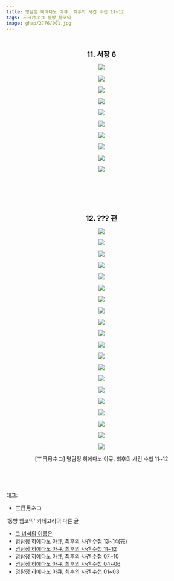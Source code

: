 ```yaml
---
title: 명탐정 히에다노 아큐, 최후의 사건 수첩 11~12
tags: 三日月ネコ 동방_웹코믹
image: ghap/2776/001.jpg
---
```

<div class="article">
<p style="text-align: center; clear: none; float: none;"><br/></p>
<p style="text-align: center; clear: none; float: none;"><b><span style="font-size: 14pt;">11. 서장 6</span></b></p>
<p style="text-align: center; clear: none; float: none;"><img src="{{ site.nasurl }}/ghap/2776/001.jpg"/></p>
<p style="text-align: center; clear: none; float: none;"><img src="{{ site.nasurl }}/ghap/2776/002.jpg"/></p>
<p style="text-align: center; clear: none; float: none;"><img src="{{ site.nasurl }}/ghap/2776/003.jpg"/></p>
<p style="text-align: center; clear: none; float: none;"><img src="{{ site.nasurl }}/ghap/2776/004.jpg"/></p>
<p style="text-align: center; clear: none; float: none;"><img src="{{ site.nasurl }}/ghap/2776/005.jpg"/></p>
<p style="text-align: center; clear: none; float: none;"><img src="{{ site.nasurl }}/ghap/2776/006.jpg"/></p>
<p style="text-align: center; clear: none; float: none;"><img src="{{ site.nasurl }}/ghap/2776/007.jpg"/></p>
<p style="text-align: center; clear: none; float: none;"><img src="{{ site.nasurl }}/ghap/2776/008.jpg"/></p>
<p style="text-align: center; clear: none; float: none;"><img src="{{ site.nasurl }}/ghap/2776/009.jpg"/></p>
<p style="text-align: center; clear: none; float: none;"><img src="{{ site.nasurl }}/ghap/2776/010.jpg"/></p>
<p style="text-align: center; clear: none; float: none;"><br/></p>
<p style="text-align: center; clear: none; float: none;"><br/></p>
<p style="text-align: center; clear: none; float: none;"><br/></p>
<p style="text-align: center; clear: none; float: none;"><b><span style="font-size: 14pt;">12. ??? 편</span></b></p>
<p></p>
<p style="text-align: center; clear: none; float: none;"><img src="{{ site.nasurl }}/ghap/2776/011.jpg"/></p>
<p style="text-align: center; clear: none; float: none;"><img src="{{ site.nasurl }}/ghap/2776/012.jpg"/></p>
<p style="text-align: center; clear: none; float: none;"><img src="{{ site.nasurl }}/ghap/2776/013.jpg"/></p>
<p style="text-align: center; clear: none; float: none;"><img src="{{ site.nasurl }}/ghap/2776/014.jpg"/></p>
<p style="text-align: center; clear: none; float: none;"><img src="{{ site.nasurl }}/ghap/2776/015.jpg"/></p>
<p style="text-align: center; clear: none; float: none;"><img src="{{ site.nasurl }}/ghap/2776/016.jpg"/></p>
<p style="text-align: center; clear: none; float: none;"><img src="{{ site.nasurl }}/ghap/2776/017.jpg"/></p>
<p style="text-align: center; clear: none; float: none;"><img src="{{ site.nasurl }}/ghap/2776/018.jpg"/></p>
<p style="text-align: center; clear: none; float: none;"><img src="{{ site.nasurl }}/ghap/2776/019.jpg"/></p>
<p style="text-align: center; clear: none; float: none;"><img src="{{ site.nasurl }}/ghap/2776/020.jpg"/></p>
<p style="text-align: center; clear: none; float: none;"><img src="{{ site.nasurl }}/ghap/2776/021.jpg"/></p>
<p style="text-align: center; clear: none; float: none;"><img src="{{ site.nasurl }}/ghap/2776/022.jpg"/></p>
<p style="text-align: center; clear: none; float: none;"><img src="{{ site.nasurl }}/ghap/2776/023.jpg"/></p>
<p style="text-align: center; clear: none; float: none;"><img src="{{ site.nasurl }}/ghap/2776/024.jpg"/></p>
<p style="text-align: center; clear: none; float: none;"><img src="{{ site.nasurl }}/ghap/2776/025.jpg"/></p>
<p style="text-align: center; clear: none; float: none;"><img src="{{ site.nasurl }}/ghap/2776/026.jpg"/></p>
<p style="text-align: center; clear: none; float: none;"><img src="{{ site.nasurl }}/ghap/2776/027.jpg"/></p>
<p style="text-align: center; clear: none; float: none;"><img src="{{ site.nasurl }}/ghap/2776/028.jpg"/></p>
<p style="text-align: center; clear: none; float: none;"><img src="{{ site.nasurl }}/ghap/2776/029.jpg"/></p>
<p style="text-align: center; clear: none; float: none;"><img src="{{ site.nasurl }}/ghap/2776/030.jpg"/></p>
<p style="text-align: center; clear: none; float: none;">[三日月ネコ] 명탐정 히에다노 아큐, 최후의 사건 수첩 11~12</p>
<p style="text-align: center; clear: none; float: none;"><br/></p>
<p><br/></p>
</div><div class="tagTrail">
<p>태그: </p>
<ul>
<li>三日月ネコ</li>
</ul>
</div><div class="another">
<p>'동방 웹코믹' 카테고리의 다른 글</p>
<ul>
<li><a href="/2016-11-28-ghap_2780">그 녀석의 이름은</a></li>
<li><a href="/2016-11-27-ghap_2777">명탐정 히에다노 아큐, 최후의 사건 수첩 13~14(完)</a></li>
<li><a href="/2016-11-27-ghap_2776">명탐정 히에다노 아큐, 최후의 사건 수첩 11~12</a></li>
<li><a href="/2016-11-27-ghap_2775">명탐정 히에다노 아큐, 최후의 사건 수첩 07~10</a></li>
<li><a href="/2016-11-27-ghap_2774">명탐정 히에다노 아큐, 최후의 사건 수첩 04~06</a></li>
<li><a href="/2016-11-27-ghap_2773">명탐정 히에다노 아큐, 최후의 사건 수첩 01~03</a></li>
</ul>
</div><div class="cb_module cb_fluid">
<div class="cb_wrt cb_profile">
</div><!-- commentList close -->
</div>